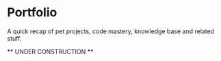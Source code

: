# Portfolio
A quick recap of pet projects, code mastery, knowledge base and related stuff.

** UNDER CONSTRUCTION **